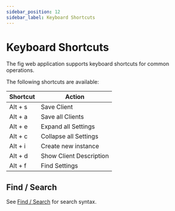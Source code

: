 ```yaml
---
sidebar_position: 12
sidebar_label: Keyboard Shortcuts
---
```


# Keyboard Shortcuts

The fig web application supports keyboard shortcuts for common operations.

The following shortcuts are available:

| Shortcut | Action                  |
| -------- | ----------------------- |
| Alt + s  | Save Client             |
| Alt + a  | Save all Clients        |
| Alt + e  | Expand all Settings     |
| Alt + c  | Collapse all Settings   |
| Alt + i  | Create new instance     |
| Alt + d  | Show Client Description |
| Alt + f  | Find Settings           |

## Find / Search

See [Find / Search](./13-find-settings.md) for search syntax.